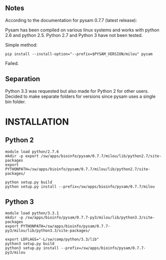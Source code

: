 Notes
-----
According to the documentation for pysam 0.7.7 (latest release):

   Pysam has been compiled on various linux systems and works
   with python 2.6 and python 2.5.
   Python 2.7 and Python 3 have not been tested.

Simple method:

    pip install --install-option="--prefix=$PYSAM_VERSION/milou" pysam

Failed.



Separation
----------
Python 3.3 was requested but also made for Python 2 for other users.
Decided to make separate folders for versions since pysam uses a single
bin folder.


INSTALLATION
============


Python 2
--------

    module load python/2.7.6
    mkdir -p export /sw/apps/bioinfo/pysam/0.7.7/milou/lib/python2.7/site-packages
    export PYTHONPATH=/sw/apps/bioinfo/pysam/0.7.7/milou/lib/python2.7/site-packages/

    python setup.py build
    python setup.py install --prefix=/sw/apps/bioinfo/pysam/0.7.7/milou


Python 3
--------

    module load python/3.3.1
    mkdir -p /sw/apps/bioinfo/pysam/0.7.7-py3/milou/lib/python3.3/site-packages
    export PYTHONPATH=/sw/apps/bioinfo/pysam/0.7.7-py3/milou/lib/python3.3/site-packages/

    export LDFLAGS="-L/sw/comp/python/3.3/lib"
    python3 setup.py build
    python3 setup.py install --prefix=/sw/apps/bioinfo/pysam/0.7.7-py3/milou
